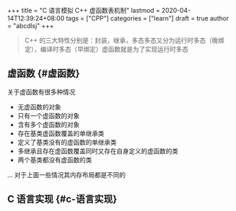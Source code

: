 +++
title = "C 语言模拟 C++ 虚函数表机制"
lastmod = 2020-04-14T12:39:24+08:00
tags = ["CPP"]
categories = ["learn"]
draft = true
author = "abcdlsj"
+++

> C++ 的三大特性分别是：封装，继承，多态多态又分为运行时多态（晚绑定），编译时多态（早绑定）虚函数就是为了实现运行时多态

<!--more-->


## 虚函数 {#虚函数}

关于虚函数有很多种情况

-   无虚函数的对象
-   只有一个虚函数的对象
-   含有多个虚函数的对象
-   存在基类虚函数覆盖的单继承类
-   定义了基类没有的虚函数的单继承类
-   多继承且存在虚函数覆盖同时又存在自身定义的虚函数的类
-   两个基类都没有虚函数的类

...
对于上面一些情况其内存布局都是不同的


## C 语言实现 {#c-语言实现}
